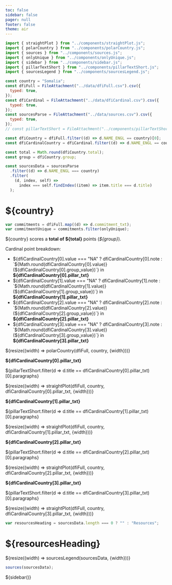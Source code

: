```yaml
---
toc: false
sidebar: false
pager: null
footer: false
theme: air
---
```


<head>
<link rel="stylesheet" href="../style.css">
<!-- sidebar -->
    <link
      rel="stylesheet"
      href="https://cdnjs.cloudflare.com/ajax/libs/font-awesome/6.4.0/css/all.min.css"
    />
    <link rel="stylesheet" href="../sidebar.css" />
</head>

<!-- import components -->

```js
import { straightPlot } from "../components/straightPlot.js";
import { polarCountry } from "../components/polarCountry.js";
import { sources } from "../components/sources.js";
import { onlyUnique } from "../components/onlyUnique.js";
import { sidebar } from "../components/sidebar.js";
import { pillarTextShort } from "../components/pillarTextShort.js";
import { sourcesLegend } from "../components/sourcesLegend.js";
```

<!-- load countries -->

```js
const country = "Somalia";
const dfiFull = FileAttachment("../data/dfiFull.csv").csv({
  typed: true,
});
const dfiCardinal = FileAttachment("../data/dfiCardinal.csv").csv({
  typed: true,
});
const sourcesParse = FileAttachment("../data/sources.csv").csv({
  typed: true,
});
// const pillarTextShort = FileAttachment("../components/pillarTextShort.js");
```

<!-- calculate country specific data for intro -->

```js
const dfiCountry = dfiFull.filter((d) => d.NAME_ENGL == country)[0];
const dfiCardinalCountry = dfiCardinal.filter((d) => d.NAME_ENGL == country);
```

```js
const total = Math.round(dfiCountry.total);
const group = dfiCountry.group;
```

<!-- only unique sources, and filtered by country -->

```js
const sourcesData = sourcesParse
  .filter((d) => d.NAME_ENGL === country)
  .filter(
    (d, index, self) =>
      index === self.findIndex((item) => item.title === d.title)
  );
```

<div class="hero">
  <h1>${country}</h1>
</div>

```js
var commitments = dfiFull.map((d) => d.commitment_txt);
var commitmentUnique = commitments.filter(onlyUnique);
```

<!-- text and polar -->
<div class="body-text">
<div class="grid grid-cols-3">

  <div class="card grid-col-1">
  <p>${country} scores a <span style="font-weight: 700;">total of ${total} </span>points (<i>${group}</i>).</p>
  <p>Cardinal point breakdown:</p>
<ul>
  <li>${dfiCardinalCountry[0].value === "NA" ? dfiCardinalCountry[0].note : `${Math.round(dfiCardinalCountry[0].value)} (${dfiCardinalCountry[0].group_value})`} in <span class="pillar-connectivity" style="font-weight: 700;">${dfiCardinalCountry[0].pillar_txt}</span></li>
  <li>${dfiCardinalCountry[1].value === "NA" ? dfiCardinalCountry[1].note : `${Math.round(dfiCardinalCountry[1].value)} (${dfiCardinalCountry[1].group_value})`} in <span class="pillar-rights" style="font-weight: 700;">${dfiCardinalCountry[1].pillar_txt}</span></li>
  <li>${dfiCardinalCountry[2].value === "NA" ? dfiCardinalCountry[2].note : `${Math.round(dfiCardinalCountry[2].value)} (${dfiCardinalCountry[2].group_value})`} in <span class="pillar-responsibility" style="font-weight: 700;">${dfiCardinalCountry[2].pillar_txt}</span></li>
  <li>${dfiCardinalCountry[3].value === "NA" ? dfiCardinalCountry[3].note : `${Math.round(dfiCardinalCountry[3].value)} (${dfiCardinalCountry[3].group_value})`} in <span class="pillar-trust" style="font-weight: 700;">${dfiCardinalCountry[3].pillar_txt}</span></li>
</ul>
    </div>

  <div class="card grid-col-2">
        ${resize((width) => polarCountry(dfiFull, country, {width}))}
    </div>

</div>
</div>

<!-- # Scores -->

<p><span class="pillar-connectivity" style="font-weight: 700;">${dfiCardinalCountry[0].pillar_txt}</span></p>
<p>${pillarTextShort.filter(d => d.title == dfiCardinalCountry[0].pillar_txt)[0].paragraphs}</p>

  <div class="card size-full">
      ${resize((width) => straightPlot(dfiFull, country, dfiCardinalCountry[0].pillar_txt, {width}))}
    </div>

<p><span class="pillar-rights" style="font-weight: 700;">${dfiCardinalCountry[1].pillar_txt}</span></p>
<p>${pillarTextShort.filter(d => d.title == dfiCardinalCountry[1].pillar_txt)[0].paragraphs}</p>

  <div class="card size-full">
      ${resize((width) => straightPlot(dfiFull, country, dfiCardinalCountry[1].pillar_txt, {width}))}
    </div>

<p><span class="pillar-responsibility" style="font-weight: 700;">${dfiCardinalCountry[2].pillar_txt}</span></p>
<p>${pillarTextShort.filter(d => d.title == dfiCardinalCountry[2].pillar_txt)[0].paragraphs}</p>

  <div class="card size-full">
      ${resize((width) => straightPlot(dfiFull, country, dfiCardinalCountry[2].pillar_txt, {width}))}
    </div>

<p><span class="pillar-trust" style="font-weight: 700;">${dfiCardinalCountry[3].pillar_txt}</span></p>
<p>${pillarTextShort.filter(d => d.title == dfiCardinalCountry[3].pillar_txt)[0].paragraphs}</p>

  <div class="card size-full">
      ${resize((width) => straightPlot(dfiFull, country, dfiCardinalCountry[3].pillar_txt, {width}))}
    </div>

<!-- sources -->

```js
var resourcesHeading = sourcesData.length === 0 ? "" : "Resources";
```

<h1>${resourcesHeading}</h1>

  <div class="grid grid-cols-4 gap-4">
  <div>
      ${resize((width) => sourcesLegend(sourcesData, {width}))}
    </div>
  </div>
  <div class="col-span-3">
  </div>

  <div id="sources-section">
  </div>

```js
sources(sourcesData);
```

<!-- sidebar -->

<div>
    ${sidebar()}
</div>

